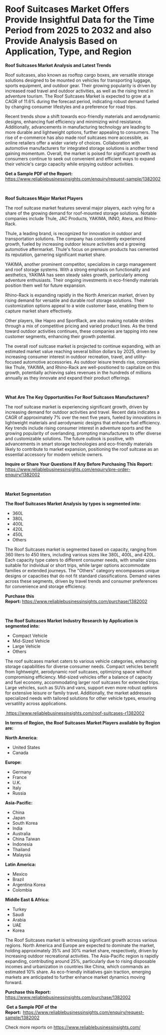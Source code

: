 <p><h1>Roof Suitcases Market Offers Provide Insightful Data for the Time Period from 2025 to 2032 and also Provide Analysis Based on Application, Type, and Region</h1></p><p><strong>Roof Suitcases Market Analysis and Latest Trends</strong></p>
<p><p>Roof suitcases, also known as rooftop cargo boxes, are versatile storage solutions designed to be mounted on vehicles for transporting luggage, sports equipment, and outdoor gear. Their growing popularity is driven by increased road travel and outdoor activities, as well as the rising trend in adventure tourism. The Roof Suitcases Market is expected to grow at a CAGR of 11.6% during the forecast period, indicating robust demand fueled by changing consumer lifestyles and a preference for road trips.</p><p>Recent trends show a shift towards eco-friendly materials and aerodynamic designs, enhancing fuel efficiency and minimizing wind resistance. Additionally, advancements in manufacturing technology are leading to more durable and lightweight options, further appealing to consumers. The rise of e-commerce has also made roof suitcases more accessible, as online retailers offer a wider variety of choices. Collaboration with automotive manufacturers for integrated storage solutions is another trend gaining momentum. Overall, the market is poised for significant growth as consumers continue to seek out convenient and efficient ways to expand their vehicle's cargo capacity while enjoying outdoor activities.</p></p>
<p><strong>Get a Sample PDF of the Report:&nbsp;</strong> <a href="https://www.reliablebusinessinsights.com/enquiry/request-sample/1382002?utm_campaign=3035&utm_medium=2&utm_source=Github&utm_content=ia&utm_term=30032025&utm_id=roof-suitcases">https://www.reliablebusinessinsights.com/enquiry/request-sample/1382002</a></p>
<p>&nbsp;</p>
<p><strong>Roof Suitcases Major Market Players</strong></p>
<p><p>The roof suitcase market features several major players, each vying for a share of the growing demand for roof-mounted storage solutions. Notable companies include Thule, JAC Products, YAKIMA, INNO, Atera, and Rhino-Rack.</p><p>Thule, a leading brand, is recognized for innovation in outdoor and transportation solutions. The company has consistently experienced growth, fueled by increasing outdoor leisure activities and a growing automotive aftermarket. Thule's focus on premium products has cemented its reputation, garnering significant market share.</p><p>YAKIMA, another prominent competitor, specializes in cargo management and roof storage systems. With a strong emphasis on functionality and aesthetics, YAKIMA has seen steady sales growth, particularly among adventure enthusiasts. Their ongoing investments in eco-friendly materials position them well for future expansion.</p><p>Rhino-Rack is expanding rapidly in the North American market, driven by rising demand for versatile and durable roof storage solutions. Their customization options appeal to a wide customer base, enabling them to capture market share effectively.</p><p>Other players, like Hapro and SportRack, are also making notable strides through a mix of competitive pricing and varied product lines. As the trend toward outdoor activities continues, these companies are tapping into new customer segments, enhancing their growth potential.</p><p>The overall roof suitcase market is projected to continue expanding, with an estimated market value reaching several billion dollars by 2025, driven by increasing consumer interest in outdoor recreation, travel, and utility-focused automotive accessories. As outdoor leisure trends rise, companies like Thule, YAKIMA, and Rhino-Rack are well-positioned to capitalize on this growth, potentially achieving sales revenues in the hundreds of millions annually as they innovate and expand their product offerings.</p></p>
<p>&nbsp;</p>
<p><strong>What Are The Key Opportunities For Roof Suitcases Manufacturers?</strong></p>
<p><p>The roof suitcase market is experiencing significant growth, driven by increasing demand for outdoor activities and travel. Recent data indicates a CAGR of approximately 7% over the next five years, fueled by innovations in lightweight materials and aerodynamic designs that enhance fuel efficiency. Key trends include rising consumer interest in adventure sports and the growing popularity of overlanding, prompting manufacturers to offer diverse and customizable solutions. The future outlook is positive, with advancements in smart storage technologies and eco-friendly materials likely to contribute to market expansion, positioning the roof suitcase as an essential accessory for modern vehicle owners.</p></p>
<p><strong>Inquire or Share Your Questions If Any Before Purchasing This Report:</strong> <a href="https://www.reliablebusinessinsights.com/enquiry/pre-order-enquiry/1382002?utm_campaign=3035&utm_medium=2&utm_source=Github&utm_content=ia&utm_term=30032025&utm_id=roof-suitcases">https://www.reliablebusinessinsights.com/enquiry/pre-order-enquiry/1382002</a></p>
<p>&nbsp;</p>
<p><strong>Market Segmentation</strong></p>
<p><strong>The Roof Suitcases Market Analysis by types is segmented into:</strong></p>
<p><ul><li>360L</li><li>380L</li><li>400L</li><li>420L</li><li>450L</li><li>Others</li></ul></p>
<p><p>The Roof Suitcases market is segmented based on capacity, ranging from 360 liters to 450 liters, including various sizes like 380L, 400L, and 420L. Each capacity type caters to different consumer needs, with smaller sizes suitable for individual or short trips, while larger options accommodate families or extended journeys. The "Others" category encompasses unique designs or capacities that do not fit standard classifications. Demand varies across these segments, driven by travel trends and consumer preferences for convenience and storage efficiency.</p></p>
<p><strong>Purchase this Report:&nbsp;</strong><a href="https://www.reliablebusinessinsights.com/purchase/1382002?utm_campaign=3035&utm_medium=2&utm_source=Github&utm_content=ia&utm_term=30032025&utm_id=roof-suitcases">https://www.reliablebusinessinsights.com/purchase/1382002</a></p>
<p>&nbsp;</p>
<p><strong>The Roof Suitcases Market Industry Research by Application is segmented into:</strong></p>
<p><ul><li>Compact Vehicle</li><li>Mid-Sized Vehicle</li><li>Large Vehicle</li><li>Others</li></ul></p>
<p><p>The roof suitcases market caters to various vehicle categories, enhancing storage capabilities for diverse consumer needs. Compact vehicles benefit from lightweight, aerodynamic roof suitcases, optimizing space without compromising efficiency. Mid-sized vehicles offer a balance of capacity and fuel economy, accommodating larger roof suitcases for extended trips. Large vehicles, such as SUVs and vans, support even more robust options for extensive leisure or family travel. Additionally, the market addresses specialized needs with tailored solutions for other vehicle types, ensuring versatility across applications.</p></p>
<p><a href="https://www.reliablebusinessinsights.com/roof-suitcases-r1382002?utm_campaign=3035&utm_medium=2&utm_source=Github&utm_content=ia&utm_term=30032025&utm_id=roof-suitcases">&nbsp;https://www.reliablebusinessinsights.com/roof-suitcases-r1382002</a></p>
<p><strong>In terms of Region, the Roof Suitcases Market Players available by Region are:</strong></p>
<p>
    <p> <strong> North America: </strong>
        <ul>
            <li>United States</li>
            <li>Canada</li>
        </ul>
        </p> 
    <p> <strong> Europe: </strong>
        <ul>
            <li>Germany</li>
            <li>France</li>
            <li>U.K.</li>
            <li>Italy</li>
            <li>Russia</li>
        </ul>
        </p> 
    <p> <strong> Asia-Pacific: </strong>
        <ul>
            <li>China</li>
            <li>Japan</li>
            <li>South Korea</li>
            <li>India</li>
            <li>Australia</li>
            <li>China Taiwan</li>
            <li>Indonesia</li>
            <li>Thailand</li>
            <li>Malaysia</li>
        </ul>
        </p> 
    <p> <strong> Latin America: </strong>
        <ul>
            <li>Mexico</li>
            <li>Brazil</li>
            <li>Argentina Korea</li>
            <li>Colombia</li>
        </ul>
        </p> 
    <p> <strong> Middle East & Africa: </strong>
        <ul>
            <li>Turkey</li>
            <li>Saudi</li>
            <li>Arabia</li>
            <li>UAE</li>
            <li>Korea</li>
        </ul>
    </p>
    </p>
<p><p>The Roof Suitcases market is witnessing significant growth across various regions. North America and Europe are expected to dominate the market, holding approximately 35% and 30% market share, respectively, driven by increasing outdoor recreational activities. The Asia-Pacific region is rapidly expanding, contributing around 25%, particularly due to rising disposable incomes and urbanization in countries like China, which commands an estimated 10% share. As eco-friendly initiatives gain traction, emerging markets are anticipated to further enhance market dynamics moving forward.</p></p>
<p><strong>Purchase this Report: </strong><a href="https://www.reliablebusinessinsights.com/purchase/1382002?utm_campaign=3035&utm_medium=2&utm_source=Github&utm_content=ia&utm_term=30032025&utm_id=roof-suitcases">https://www.reliablebusinessinsights.com/purchase/1382002</a></p>
<p>&nbsp;<strong>Get a Sample PDF of the Report:&nbsp;&nbsp;</strong><a href="https://www.reliablebusinessinsights.com/enquiry/request-sample/1382002?utm_campaign=3035&utm_medium=2&utm_source=Github&utm_content=ia&utm_term=30032025&utm_id=roof-suitcases">https://www.reliablebusinessinsights.com/enquiry/request-sample/1382002</a></p>
<p><strong></strong></p>
<p>Check more reports on <a href="https://www.reliablebusinessinsights.com/?utm_campaign=3035&utm_medium=2&utm_source=Github&utm_content=ia&utm_term=30032025&utm_id=roof-suitcases">https://www.reliablebusinessinsights.com/</a></p>